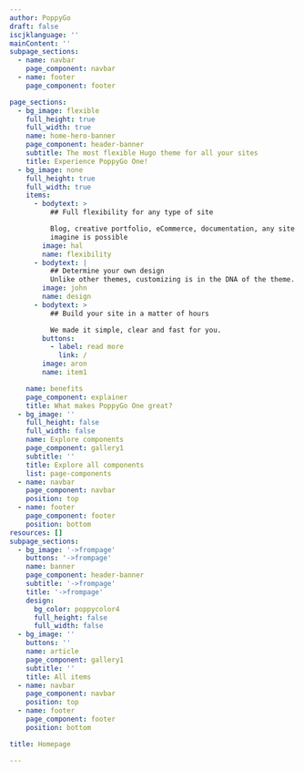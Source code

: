 ```yaml
---
author: PoppyGo
draft: false
iscjklanguage: ''
mainContent: ''
subpage_sections:
  - name: navbar
    page_component: navbar
  - name: footer
    page_component: footer

page_sections:
  - bg_image: flexible
    full_height: true
    full_width: true
    name: home-hero-banner
    page_component: header-banner
    subtitle: The most flexible Hugo theme for all your sites
    title: Experience PoppyGo One!
  - bg_image: none
    full_height: true
    full_width: true
    items:
      - bodytext: >
          ## Full flexibility for any type of site

          Blog, creative portfolio, eCommerce, documentation, any site you can
          imagine is possible
        image: hal
        name: flexibility
      - bodytext: |
          ## Determine your own design
          Unlike other themes, customizing is in the DNA of the theme.
        image: john
        name: design
      - bodytext: >
          ## Build your site in a matter of hours

          We made it simple, clear and fast for you.
        buttons:
          - label: read more
            link: /
        image: aron
        name: item1

    name: benefits
    page_component: explainer
    title: What makes PoppyGo One great?
  - bg_image: ''
    full_height: false
    full_width: false
    name: Explore components
    page_component: gallery1
    subtitle: ''
    title: Explore all components
    list: page-components
  - name: navbar
    page_component: navbar
    position: top
  - name: footer
    page_component: footer
    position: bottom
resources: []
subpage_sections:
  - bg_image: '->frompage'
    buttons: '->frompage'
    name: banner
    page_component: header-banner
    subtitle: '->frompage'
    title: '->frompage'
    design:
      bg_color: poppycolor4
      full_height: false
      full_width: false
  - bg_image: ''
    buttons: ''
    name: article
    page_component: gallery1
    subtitle: ''
    title: All items
  - name: navbar
    page_component: navbar
    position: top
  - name: footer
    page_component: footer
    position: bottom

title: Homepage

---
```

